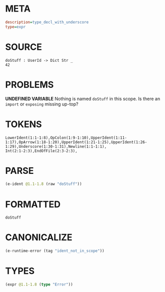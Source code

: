 # META
~~~ini
description=type_decl_with_underscore
type=expr
~~~
# SOURCE
~~~roc
doStuff : UserId -> Dict Str _
42
~~~
# PROBLEMS
**UNDEFINED VARIABLE**
Nothing is named `doStuff` in this scope.
Is there an `import` or `exposing` missing up-top?

# TOKENS
~~~zig
LowerIdent(1:1-1:8),OpColon(1:9-1:10),UpperIdent(1:11-1:17),OpArrow(1:18-1:20),UpperIdent(1:21-1:25),UpperIdent(1:26-1:29),Underscore(1:30-1:31),Newline(1:1-1:1),
Int(2:1-2:3),EndOfFile(2:3-2:3),
~~~
# PARSE
~~~clojure
(e-ident @1.1-1.8 (raw "doStuff"))
~~~
# FORMATTED
~~~roc
doStuff
~~~
# CANONICALIZE
~~~clojure
(e-runtime-error (tag "ident_not_in_scope"))
~~~
# TYPES
~~~clojure
(expr @1.1-1.8 (type "Error"))
~~~
